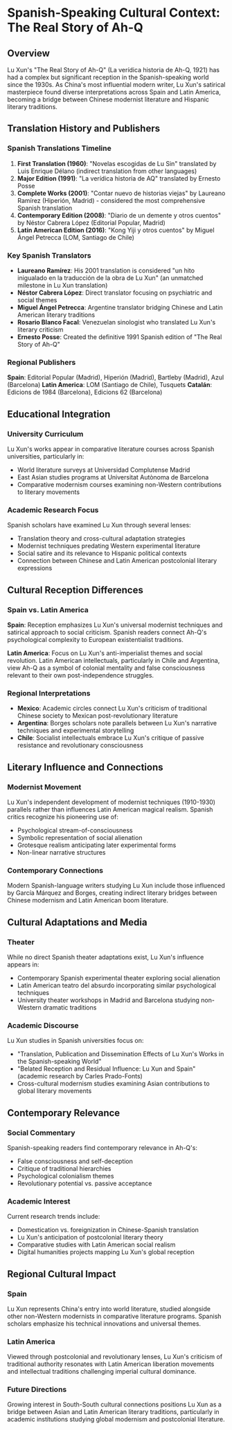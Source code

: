 # Spanish-Speaking Cultural Context: The Real Story of Ah-Q

## Overview
Lu Xun's "The Real Story of Ah-Q" (La verídica historia de Ah-Q, 1921) has had a complex but significant reception in the Spanish-speaking world since the 1930s. As China's most influential modern writer, Lu Xun's satirical masterpiece found diverse interpretations across Spain and Latin America, becoming a bridge between Chinese modernist literature and Hispanic literary traditions.

## Translation History and Publishers

### Spanish Translations Timeline
1. **First Translation (1960)**: "Novelas escogidas de Lu Sin" translated by Luis Enrique Délano (indirect translation from other languages)
2. **Major Edition (1991)**: "La verídica historia de AQ" translated by Ernesto Posse
3. **Complete Works (2001)**: "Contar nuevo de historias viejas" by Laureano Ramírez (Hiperión, Madrid) - considered the most comprehensive Spanish translation
4. **Contemporary Edition (2008)**: "Diario de un demente y otros cuentos" by Néstor Cabrera López (Editorial Popular, Madrid)
5. **Latin American Edition (2016)**: "Kong Yiji y otros cuentos" by Miguel Ángel Petrecca (LOM, Santiago de Chile)

### Key Spanish Translators
- **Laureano Ramírez**: His 2001 translation is considered "un hito inigualado en la traducción de la obra de Lu Xun" (an unmatched milestone in Lu Xun translation)
- **Néstor Cabrera López**: Direct translator focusing on psychiatric and social themes
- **Miguel Ángel Petrecca**: Argentine translator bridging Chinese and Latin American literary traditions
- **Rosario Blanco Facal**: Venezuelan sinologist who translated Lu Xun's literary criticism
- **Ernesto Posse**: Created the definitive 1991 Spanish edition of "The Real Story of Ah-Q"

### Regional Publishers
**Spain**: Editorial Popular (Madrid), Hiperión (Madrid), Bartleby (Madrid), Azul (Barcelona)
**Latin America**: LOM (Santiago de Chile), Tusquets
**Catalán**: Edicions de 1984 (Barcelona), Edicions 62 (Barcelona)

## Educational Integration

### University Curriculum
Lu Xun's works appear in comparative literature courses across Spanish universities, particularly in:
- World literature surveys at Universidad Complutense Madrid
- East Asian studies programs at Universitat Autònoma de Barcelona
- Comparative modernism courses examining non-Western contributions to literary movements

### Academic Research Focus
Spanish scholars have examined Lu Xun through several lenses:
- Translation theory and cross-cultural adaptation strategies
- Modernist techniques predating Western experimental literature
- Social satire and its relevance to Hispanic political contexts
- Connection between Chinese and Latin American postcolonial literary expressions

## Cultural Reception Differences

### Spain vs. Latin America
**Spain**: Reception emphasizes Lu Xun's universal modernist techniques and satirical approach to social criticism. Spanish readers connect Ah-Q's psychological complexity to European existentialist traditions.

**Latin America**: Focus on Lu Xun's anti-imperialist themes and social revolution. Latin American intellectuals, particularly in Chile and Argentina, view Ah-Q as a symbol of colonial mentality and false consciousness relevant to their own post-independence struggles.

### Regional Interpretations
- **Mexico**: Academic circles connect Lu Xun's criticism of traditional Chinese society to Mexican post-revolutionary literature
- **Argentina**: Borges scholars note parallels between Lu Xun's narrative techniques and experimental storytelling
- **Chile**: Socialist intellectuals embrace Lu Xun's critique of passive resistance and revolutionary consciousness

## Literary Influence and Connections

### Modernist Movement
Lu Xun's independent development of modernist techniques (1910-1930) parallels rather than influences Latin American magical realism. Spanish critics recognize his pioneering use of:
- Psychological stream-of-consciousness
- Symbolic representation of social alienation
- Grotesque realism anticipating later experimental forms
- Non-linear narrative structures

### Contemporary Connections
Modern Spanish-language writers studying Lu Xun include those influenced by García Márquez and Borges, creating indirect literary bridges between Chinese modernism and Latin American boom literature.

## Cultural Adaptations and Media

### Theater
While no direct Spanish theater adaptations exist, Lu Xun's influence appears in:
- Contemporary Spanish experimental theater exploring social alienation
- Latin American teatro del absurdo incorporating similar psychological techniques
- University theater workshops in Madrid and Barcelona studying non-Western dramatic traditions

### Academic Discourse
Lu Xun studies in Spanish universities focus on:
- "Translation, Publication and Dissemination Effects of Lu Xun's Works in the Spanish-speaking World"
- "Belated Reception and Residual Influence: Lu Xun and Spain" (academic research by Carles Prado-Fonts)
- Cross-cultural modernism studies examining Asian contributions to global literary movements

## Contemporary Relevance

### Social Commentary
Spanish-speaking readers find contemporary relevance in Ah-Q's:
- False consciousness and self-deception
- Critique of traditional hierarchies
- Psychological colonialism themes
- Revolutionary potential vs. passive acceptance

### Academic Interest
Current research trends include:
- Domestication vs. foreignization in Chinese-Spanish translation
- Lu Xun's anticipation of postcolonial literary theory
- Comparative studies with Latin American social realism
- Digital humanities projects mapping Lu Xun's global reception

## Regional Cultural Impact

### Spain
Lu Xun represents China's entry into world literature, studied alongside other non-Western modernists in comparative literature programs. Spanish scholars emphasize his technical innovations and universal themes.

### Latin America
Viewed through postcolonial and revolutionary lenses, Lu Xun's criticism of traditional authority resonates with Latin American liberation movements and intellectual traditions challenging imperial cultural dominance.

### Future Directions
Growing interest in South-South cultural connections positions Lu Xun as a bridge between Asian and Latin American literary traditions, particularly in academic institutions studying global modernism and postcolonial literature.